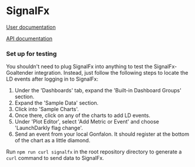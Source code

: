 # SignalFx

[User documentation](https://docs.launchdarkly.com/docs/signalfx)

[API documentation](https://developers.signalfx.com/ingest_data_reference.html#operation/Send%20Custom%20Events)

### Set up for testing
You shouldn't need to plug SignalFx into anything to test the SignalFx-Goaltender integration. Instead, just follow the following steps to locate the LD events after logging in to SignalFx:
1. Under the 'Dashboards' tab, expand the 'Built-in Dashboard Groups' section.
2. Expand the 'Sample Data' section.
3. Click into 'Sample Charts'.
4. Once there, click on any of the charts to add LD events.
5. Under 'Plot Editor', select 'Add Metric or Event' and choose 'LaunchDarkly flag change'.
6. Send an event from your local Gonfalon. It should register at the bottom of the chart as a little diamond.

Run `npm run curl signalfx` in the root repository directory to generate a `curl` command to send data to SignalFx.
